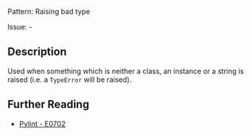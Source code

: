 Pattern: Raising bad type

Issue: -

## Description

Used when something which is neither a class, an instance or a string is raised (i.e. a `TypeError` will be raised).

## Further Reading

* [Pylint - E0702](http://pylint-messages.wikidot.com/messages:e0702)
